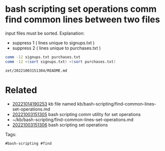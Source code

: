 # bash scripting set operations comm find common lines between two files
input files must be sorted.
Explanation:
- suppress 1 ( lines unique to signups.txt )
- suppress 2 ( lines unique to purchases.txt )
```bash
comm -12 signups.txt purchases.txt
comm -12 <(sort signups.txt) <(sort purchases.txt)
```

` zet/20221003151304/README.md `

# Related

- [20221014190253](/zet/20221014190253/README.md) kb file named kb/bash-scripting/find-common-lines-set-operations.md
- [20221003151305](/zet/20221003151305/README.md) bash scripting comm utility for set operations
- ~/kb/bash-scripting/find-common-lines-set-operations.md
- [20221003151306](/zet/20221003151306/README.md) bash scripting set operations

Tags:

    #bash-scripting #find 
